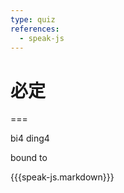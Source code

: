 ```yaml
---
type: quiz
references:
  - speak-js
---
```


# 必定

===

bi4 ding4

bound to

{{{speak-js.markdown}}}
